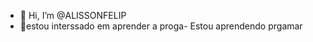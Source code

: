 - 👋 Hi, I’m @ALISSONFELIP
- 👀estou interssado em aprender a proga-
Estou aprendendo prgamar

<!---
ALISSONFELIP/ALISSONFELIP is a ✨ special ✨ repository because its `README.md` (this file) appears on your GitHub profile.
You can click the Preview link to take a look at your changes.
--->
